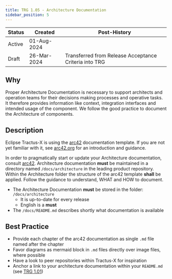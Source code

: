 ```yaml
---
title: TRG 1.05 - Architecture Documentation
sidebar_position: 5
---
```


| Status   | Created     | Post-History                                          |
|----------|-------------|-------------------------------------------------------|
| Active   | 01-Aug-2024 |                                                       |
| Draft    | 26-Mar-2024 | Transferred from Release Acceptance Criteria into TRG |

## Why

Proper Architecture Documentation is necessary to support architects and operation teams for their decisions making processes and operative tasks. It therefore provides information like context, integration interfaces and intended usage of the component. We follow the good practice to document the Architecture of components.

## Description

Eclipse Tractus-X is using the [arc42](https://arc42.org/) documentation template. If you are not yet familiar with it, see [arc42.org](https://arc42.org/) for an introduction and guidance.

In order to pragmatically start or update your Architecture documentation, consult [arc42](https://arc42.org/). Architecture documentation **must** be maintained in a directory named `/docs/architecture` in the leading product repository. Within the Architecture folder the structure of the arc42 template **shall** be applied. Follow the guidance to understand, WHAT and HOW to document.

- The Architecture Documentation **must** be stored in the folder: `/docs/architecture`
  - It is up-to-date for every release
  - English is a **must**
- The `/docs/README.md` describes shortly what documentation is available

## Best Practice

- Provide each chapter of the arc42 documentation as single `.md` file named after the chapter
- Favor diagrams as mermaid block in `.md` files directly over image files, where possible
- Have a look to peer repositories within Tractus-X for inspiration
- Anchor a link to your architecture documentation within your `README.md` (see [TRG 1.01](/docs/release/trg-1/trg-1-01))
